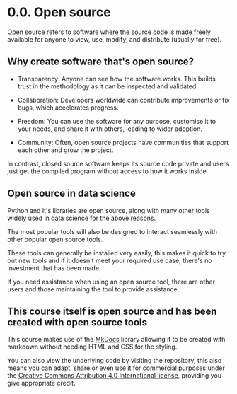 # 0.0. Open source

Open source refers to software where the source code is made freely available for anyone to view, use, modify, and distribute (usually for free). 

## Why create software that's open source?

- Transparency: Anyone can see how the software works. This builds trust in the methodology as it can be inspected and validated.

- Collaboration: Developers worldwide can contribute improvements or fix bugs, which accelerates progress.

- Freedom: You can use the software for any purpose, customise it to your needs, and share it with others, leading to wider adoption.

- Community: Often, open source projects have communities that support each other and grow the project. 

In contrast, closed source software keeps its source code private and users just get the compiled program without access to how it works inside.

## Open source in data science

Python and it's libraries are open source, along with many other tools widely used in data science for the above reasons.

The most popular tools will also be designed to interact seamlessly with other popular open source tools.

These tools can generally be installed very easily, this makes it quick to try out new tools and if it doesn't meet your required use case, there's no investment that has been made.

If you need assistance when using an open source tool, there are other users and those maintaining the tool to provide assistance.

## This course itself is open source and has been created with open source tools

This course makes use of the [MkDocs](https://www.mkdocs.org/) library allowing it to be created with markdown without needing HTML and CSS for the styling. 

You can also view the underlying code by visiting the repository, this also means you can adapt, share or even use it for commercial purposes under the [Creative Commons Attribution 4.0 International license](https://creativecommons.org/licenses/by/4.0/deed.en), providing you give appropriate credit.




